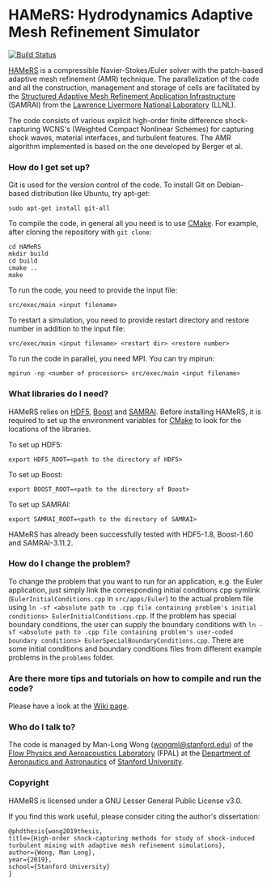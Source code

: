 # HAMeRS: Hydrodynamics Adaptive Mesh Refinement Simulator #

[![Build Status](https://travis-ci.org/mlwong/HAMeRS.svg?branch=master)](https://travis-ci.org/mlwong/HAMeRS)

[HAMeRS](https://fpal.stanford.edu/hamers) is a compressible Navier-Stokes/Euler solver with the patch-based adaptive mesh refinement (AMR) technique. The parallelization of the code and all the construction, management and storage of cells are facilitated by the [Structured Adaptive Mesh Refinement Application Infrastructure](https://computation.llnl.gov/project/SAMRAI/) (SAMRAI) from the [Lawrence Livermore National Laboratory](https://www.llnl.gov/) (LLNL).

The code consists of various explicit high-order finite difference shock-capturing WCNS's (Weighted Compact Nonlinear Schemes) for capturing shock waves, material interfaces, and turbulent features. The AMR algorithm implemented is based on the one developed by Berger et al.

### How do I get set up? ###

Git is used for the version control of the code. To install Git on Debian-based distribution like Ubuntu, try apt-get:

```
sudo apt-get install git-all
```

To compile the code, in general all you need is to use [CMake](https://cmake.org/). For example, after cloning the repository with `git clone`:

```
cd HAMeRS
mkdir build
cd build
cmake ..
make
```

To run the code, you need to provide the input file:

```
src/exec/main <input filename>
```

To restart a simulation, you need to provide restart directory and restore number in addition to the input file:

```
src/exec/main <input filename> <restart dir> <restore number>
```

To run the code in parallel, you need MPI. You can try mpirun:

```
mpirun -np <number of processors> src/exec/main <input filename>
```

### What libraries do I need? ###

HAMeRS relies on [HDF5](https://support.hdfgroup.org/HDF5/), [Boost](https://www.boost.org/) and [SAMRAI](https://computation.llnl.gov/projects/samrai). Before installing HAMeRS, it is required to set up the environment variables for [CMake](https://cmake.org/) to look for the locations of the libraries.

To set up HDF5:
```
export HDF5_ROOT=<path to the directory of HDF5>
```

To set up Boost:
```
export BOOST_ROOT=<path to the directory of Boost>
```

To set up SAMRAI:
```
export SAMRAI_ROOT=<path to the directory of SAMRAI>
```

HAMeRS has already been successfully tested with HDF5-1.8, Boost-1.60 and SAMRAI-3.11.2.

### How do I change the problem? ###

To change the problem that you want to run for an application, e.g. the Euler application, just simply link the corresponding initial conditions cpp symlink (`EulerInitialConditions.cpp` in `src/apps/Euler`) to the actual problem file using `ln -sf <absolute path to .cpp file containing problem's initial conditions> EulerInitialConditions.cpp`. If the problem has special boundary conditions, the user can supply the boundary conditions with `ln -sf <absolute path to .cpp file containing problem's user-coded boundary conditions> EulerSpecialBoundaryConditions.cpp`. There are some initial conditions and boundary conditions files from different example problems in the `problems` folder.

### Are there more tips and tutorials on how to compile and run the code?

Please have a look at the [Wiki page](https://github.com/mlwong/HAMeRS/wiki).

### Who do I talk to? ###

The code is managed by Man-Long Wong (wongml@stanford.edu) of the [Flow Physics and Aeroacoustics Laboratory](https://fpal.stanford.edu/) (FPAL)  at the [Department of Aeronautics and Astronautics](https://aa.stanford.edu/) of [Stanford University](https://www.stanford.edu/).

### Copyright ###
HAMeRS is licensed under a GNU Lesser General Public License v3.0.

If you find this work useful, please consider citing the author's dissertation:

    @phdthesis{wong2019thesis,
    title={High-order shock-capturing methods for study of shock-induced turbulent mixing with adaptive mesh refinement simulations},
    author={Wong, Man Long},
    year={2019},
    school={Stanford University}
    }
